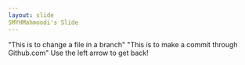 ```yaml
---
layout: slide
SMYHMahmoodi's Slide 
---
```

"This is to change a file in a branch"
"This is to make a commit through Github.com"
Use the left arrow to get back!
